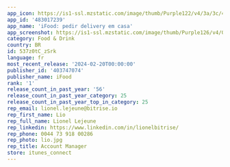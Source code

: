 ```yaml
---
app_icon: https://is1-ssl.mzstatic.com/image/thumb/Purple122/v4/3a/3c/41/3a3c417c-9399-e0b0-0499-4638025b284c/AppIcon-0-0-1x_U007epad-0-85-220.png/1024x1024bb.png
app_id: '483017239'
app_name: 'iFood: pedir delivery em casa'
app_screenshot: https://is1-ssl.mzstatic.com/image/thumb/Purple126/v4/0e/3f/0b/0e3f0b6b-9be0-2a76-4e00-7e50bac22824/9d81acb1-2649-44df-b62f-2b065d3b2e9a_pg1.png/1242x2688bb.png
category: Food & Drink
country: BR
id: 537z0tC_zSrk
language: fr
most_recent_release: '2024-02-20T00:00:00'
publisher_id: '403747074'
publisher_name: iFood
rank: '1'
release_count_in_past_year: '56'
release_count_in_past_year_category: 25
release_count_in_past_year_top_in_category: 25
rep_email: lionel.lejeune@bitrise.io
rep_first_name: Lio
rep_full_name: Lionel Lejeune
rep_linkedin: https://www.linkedin.com/in/lionelbitrise/
rep_phone: 0044 73 918 00286
rep_photo: lio.jpg
rep_title: Account Manager
store: itunes_connect
---
```

